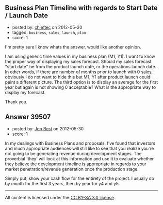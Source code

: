 ## Business Plan Timeline with regards to Start Date / Launch Date

- posted by: [chieftec](https://stackexchange.com/users/-1/17797-chieftec) on 2012-05-30
- tagged: `business`, `sales`, `launch`, `plan`
- score: 1

I'm pretty sure I know whats the answer, would like another opinion.

I am using generic time values in my business plan (M1, Y1). I want to know the proper way of displaying my sales forecast. Should my sales forecast "start date" be from the product launch date, or the operations launch date.  In other words, if there are number of months prior to launch with 0 sales, obviously I do not want to hide this but M1, Y1 after product launch could paint a different picture.  The third option is to display an average for the first year but again is not showing 0 acceptable? What is the appropriate way to display my forecast.

Thank you.




## Answer 39507

- posted by: [Jon Best](https://stackexchange.com/users/-1/18161-jon-best) on 2012-05-30
- score: 1

In my dealings with Business Plans and proposals, I've found that investors and much appropriate audiences will still like to see that you realize you're not going to be generating revenue during development stages.  The proverbial 'they' will look at this information and use it to evaluate whether they believe the development timeline is appropriate in regards to your market penetration/revenue generation once the production stage.

Simply put, show your cash flow for the entirety of the project. I usually do by month for the first 3 years, then by year for y4 and y5.



---

All content is licensed under the [CC BY-SA 3.0 license](https://creativecommons.org/licenses/by-sa/3.0/).
